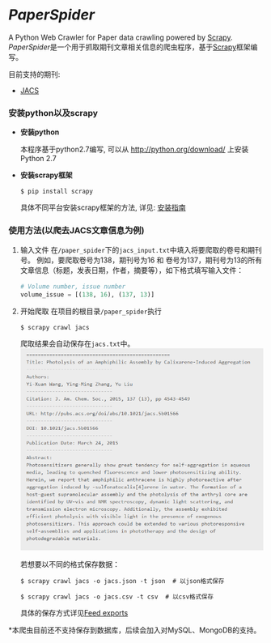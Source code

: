 # *PaperSpider*
A Python Web Crawler for Paper data crawling powered by [Scrapy](http://scrapy.org/).
*PaperSpider*是一个用于抓取期刊文章相关信息的爬虫程序，基于[Scrapy](http://scrapy.org)框架编写。

目前支持的期刊:
- [JACS](http://pubs.acs.org/journal/jacsat)

### 安装python以及scrapy

- **安装python**

    本程序基于python2.7编写, 可以从 http://python.org/download/ 上安装Python 2.7

- **安装scrapy框架**
    ```
    $ pip install scrapy
    ```
    具体不同平台安装scrapy框架的方法, 详见: [安装指南](http://scrapy-chs.readthedocs.io/zh_CN/latest/intro/install.html)

### 使用方法(以爬去JACS文章信息为例)

1. 输入文件
    在`/paper_spider`下的`jacs_input.txt`中填入将要爬取的卷号和期刊号。
    例如，要爬取卷号为138，期刊号为16 和 卷号为137，期刊号为13的所有文章信息（标题，发表日期，作者，摘要等），如下格式填写输入文件：
    ``` python
    # Volume number, issue number
    volume_issue = [(138, 16), (137, 13)]
    ```

2. 开始爬取
   在项目的根目录`/paper_spider`执行
   ``` shell
   $ scrapy crawl jacs
   ```
   爬取结果会自动保存在`jacs.txt`中。
   ![](https://github.com/PytLab/PaperSpider/blob/master/assets/jacs_txt.png)

   若想要以不同的格式保存数据：
   ``` shell
   $ scrapy crawl jacs -o jacs.json -t json  # 以json格式保存
   ```
   ``` shell
   $ scrapy crawl jacs -o jacs.csv -t csv  # 以csv格式保存
   ```
   具体的保存方式详见[Feed exports](http://scrapy-chs.readthedocs.io/zh_CN/latest/topics/feed-exports.html)

\*本爬虫目前还不支持保存到数据库，后续会加入对MySQL、MongoDB的支持。
